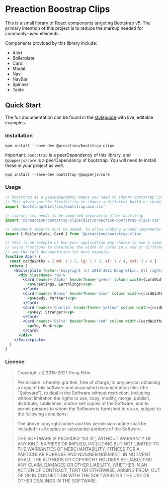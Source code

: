 # Preaction Boostrap Clips

This is a small library of React components targeting Bootstrap v5. The primary intention of this project is to reduce the markup needed for commonly-used elements.

Components provided by this library include:

- Alert
- Boilerplate
- Card
- Modal
- Nav
- NavBar
- Spinner
- Table

## Quick Start

The full documentation can be found in the [styleguide](https://duhdugg.github.io/preaction-bootstrap-clips/v5/index.html) with live, editable examples.

### Installation

`npm install --save-dev @preaction/bootstrap-clips`

Important: `bootstrap` is a peerDependency of this library, and `@popperjs/core` is a peerDependency of bootstrap. You will need to install these in your project as well.

`npm install --save-dev bootstrap @popperjs/core`

### Usage

```jsx
// bootstrap as a peerDependency means you need to import bootstrap CSS yourself.
// This gives you the flexibility to choose a different build or theme, if you wish.
import 'bootstrap/dist/css/bootstrap.min.css'

// library css needs to be imported separately after bootstrap
import '@preaction/bootstrap-clips/dist/preaction-bootstrap-clips.css'

// component imports must be named, to allow shaking unused components from your bundle
import { Boilerplate, Card } from '@preaction/bootstrap-clips'

// this is an example of how your application may choose to use a simple template,
// using fractions to determine the width of cards in a row at different breakpoints
// see the full documentation for more examples
function App() {
  const cardWidths = { md: 1 / 2, lg: 1 / 3, xl: 1 / 4, xxl: 1 / 6 }
  return (
    <Boilerplate footer='Copyright (c) 2018-2021 Doug Elkin. All rights reserved.'>
      <div className='row'>
        <Card header='Alpha' headerTheme='green' column width={cardWidths}>
          <p>Greetings, Earthlings!</p>
        </Card>
        <Card header='Bravo' headerTheme='blue' column width={cardWidths}>
          <p>Howdy, Partner!</p>
        </Card>
        <Card header='Charlie' headerTheme='yellow' column width={cardWidths}>
          <p>Hey, Stranger!</p>
        </Card>
        <Card header='Delta' headerTheme='red' column width={cardWidths}>
          <p>Yo, Punk!</p>
        </Card>
      </div>
    </Boilerplate>
  )
}
```

### License

> Copyright (c) 2018-2021 Doug Elkin
>
> Permission is hereby granted, free of charge, to any person obtaining a copy
> of this software and associated documentation files (the "Software"), to deal
> in the Software without restriction, including without limitation the rights
> to use, copy, modify, merge, publish, distribute, sublicense, and/or sell
> copies of the Software, and to permit persons to whom the Software is
> furnished to do so, subject to the following conditions:
>
> The above copyright notice and this permission notice shall be included in
> all copies or substantial portions of the Software.
>
> THE SOFTWARE IS PROVIDED "AS IS", WITHOUT WARRANTY OF ANY KIND, EXPRESS OR
> IMPLIED, INCLUDING BUT NOT LIMITED TO THE WARRANTIES OF MERCHANTABILITY,
> FITNESS FOR A PARTICULAR PURPOSE AND NONINFRINGEMENT. IN NO EVENT SHALL THE
> AUTHORS OR COPYRIGHT HOLDERS BE LIABLE FOR ANY CLAIM, DAMAGES OR OTHER
> LIABILITY, WHETHER IN AN ACTION OF CONTRACT, TORT OR OTHERWISE, ARISING FROM,
> OUT OF OR IN CONNECTION WITH THE SOFTWARE OR THE USE OR OTHER DEALINGS IN THE
> SOFTWARE.
